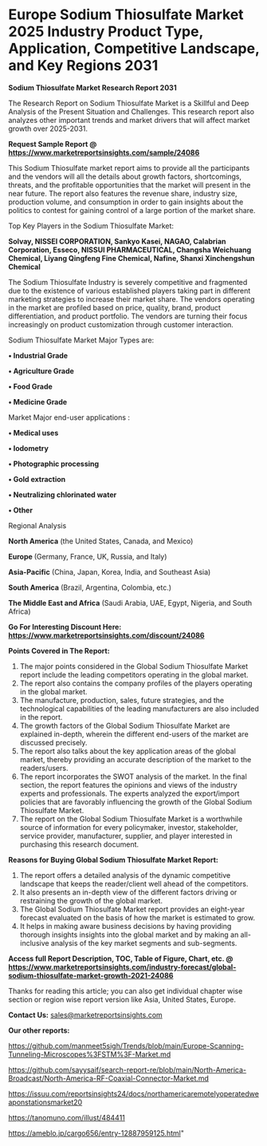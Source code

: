 # Europe Sodium Thiosulfate Market 2025 Industry Product Type, Application, Competitive Landscape, and Key Regions 2031

<strong>Sodium Thiosulfate Market Research Report 2031</strong>

The Research Report on Sodium Thiosulfate Market is a Skillful and Deep Analysis of the Present Situation and Challenges. This research report also analyzes other important trends and market drivers that will affect market growth over 2025-2031.

<strong>Request Sample Report @ <a href=https://www.marketreportsinsights.com/sample/24086>https://www.marketreportsinsights.com/sample/24086</a></strong>

This Sodium Thiosulfate market report aims to provide all the participants and the vendors will all the details about growth factors, shortcomings, threats, and the profitable opportunities that the market will present in the near future. The report also features the revenue share, industry size, production volume, and consumption in order to gain insights about the politics to contest for gaining control of a large portion of the market share.

Top Key Players in the Sodium Thiosulfate Market:

<strong>Solvay, NISSEI CORPORATION, Sankyo Kasei, NAGAO, Calabrian Corporation, Esseco, NISSUI PHARMACEUTICAL, Changsha Weichuang Chemical, Liyang Qingfeng Fine Chemical, Nafine, Shanxi Xinchengshun Chemical</strong>

The Sodium Thiosulfate Industry is severely competitive and fragmented due to the existence of various established players taking part in different marketing strategies to increase their market share. The vendors operating in the market are profiled based on price, quality, brand, product differentiation, and product portfolio. The vendors are turning their focus increasingly on product customization through customer interaction.

Sodium Thiosulfate Market Major Types are:

<strong>• Industrial Grade

• Agriculture Grade

• Food Grade

• Medicine Grade</strong>

Market Major end-user applications :

<strong>• Medical uses

• Iodometry

• Photographic processing

• Gold extraction

• Neutralizing chlorinated water

• Other</strong>

Regional Analysis

</u><strong><b>North America</b></strong> (the United States, Canada, and Mexico)

<strong><b>Europe </b></strong>(Germany, France, UK, Russia, and Italy)

<strong><b>Asia-Pacific</b></strong> (China, Japan, Korea, India, and Southeast Asia)

<strong><b>South America</b></strong> (Brazil, Argentina, Colombia, etc.)

<strong><b>The Middle East and Africa</b></strong> (Saudi Arabia, UAE, Egypt, Nigeria, and South Africa)

<strong>Go For Interesting Discount Here: <a href=https://www.marketreportsinsights.com/discount/24086>https://www.marketreportsinsights.com/discount/24086</a></strong>

<strong>Points Covered in The Report:</strong>
<ol>
  <li>The major points considered in the Global Sodium Thiosulfate Market report include the leading competitors operating in the global market.</li>
  <li>The report also contains the company profiles of the players operating in the global market.</li>
  <li>The manufacture, production, sales, future strategies, and the technological capabilities of the leading manufacturers are also included in the report.</li>
  <li>The growth factors of the Global Sodium Thiosulfate Market are explained in-depth, wherein the different end-users of the market are discussed precisely.</li>
  <li>The report also talks about the key application areas of the global market, thereby providing an accurate description of the market to the readers/users.</li>
  <li>The report incorporates the SWOT analysis of the market. In the final section, the report features the opinions and views of the industry experts and professionals. The experts analyzed the export/import policies that are favorably influencing the growth of the Global Sodium Thiosulfate Market.</li>
  <li>The report on the Global Sodium Thiosulfate Market is a worthwhile source of information for every policymaker, investor, stakeholder, service provider, manufacturer, supplier, and player interested in purchasing this research document.</li>
</ol>
<strong>Reasons for Buying Global Sodium Thiosulfate Market Report:</strong>

<ol>
  <li>The report offers a detailed analysis of the dynamic competitive landscape that keeps the reader/client well ahead of the competitors.</li>
  <li>It also presents an in-depth view of the different factors driving or restraining the growth of the global market.</li>
  <li>The Global Sodium Thiosulfate Market report provides an eight-year forecast evaluated on the basis of how the market is estimated to grow.</li>
  <li>It helps in making aware business decisions by having providing thorough insights insights into the global market and by making an all-inclusive analysis of the key market segments and sub-segments.</li>
</ol>
<strong>Access full Report Description, TOC, Table of Figure, Chart, etc. @ <a href=https://www.marketreportsinsights.com/industry-forecast/global-sodium-thiosulfate-market-growth-2021-24086>https://www.marketreportsinsights.com/industry-forecast/global-sodium-thiosulfate-market-growth-2021-24086</a></strong>


Thanks for reading this article; you can also get individual chapter wise section or region wise report version like Asia, United States, Europe.

<strong>Contact Us:</strong>
sales@marketreportsinsights.com

<strong>Our other reports:</strong>

<a href=https://github.com/manmeet5sigh/Trends/blob/main/Europe-Scanning-Tunneling-Microscopes%3FSTM%3F-Market.md>https://github.com/manmeet5sigh/Trends/blob/main/Europe-Scanning-Tunneling-Microscopes%3FSTM%3F-Market.md</a>

<a href=https://github.com/sayysaif/search-report-re/blob/main/North-America-Broadcast/North-America-RF-Coaxial-Connector-Market.md>https://github.com/sayysaif/search-report-re/blob/main/North-America-Broadcast/North-America-RF-Coaxial-Connector-Market.md</a>

<a href=https://issuu.com/reportsinsights24/docs/northamericaremotelyoperatedweaponstationsmarket20>https://issuu.com/reportsinsights24/docs/northamericaremotelyoperatedweaponstationsmarket20</a>

<a href=https://tanomuno.com/illust/484411>https://tanomuno.com/illust/484411</a>

<a href=https://ameblo.jp/cargo656/entry-12887959125.html>https://ameblo.jp/cargo656/entry-12887959125.html</a>"
